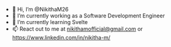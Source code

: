 - 👋 Hi, I’m @NikithaM26
- 👀 I’m currently working as a Software Development Engineer
- 🌱 I’m currently learning Svelte
- 📫 React out to me at nikithamofficial@gmail.com or https://www.linkedin.com/in/nikitha-m/

<!---
NikithaM26/NikithaM26 is a ✨ special ✨ repository because its `README.md` (this file) appears on your GitHub profile.
You can click the Preview link to take a look at your changes.
--->
